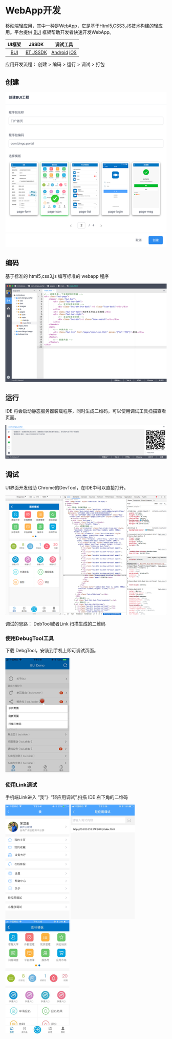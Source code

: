 # WebApp开发

移动端轻应用，其中一种是WebApp，它是基于Html5,CSS3,JS技术构建的轻应用。平台提供 [BUI](http://www.easybui.com/) 框架帮助开发者快速开发WebApp。

| UI框架 | JSSDK | 调试工具 | 
| :----: |:----:|:----:|
| [BUI](http://www.easybui.com/) | [BT JSSDK](http://dev.bingocc.com/btapi/v1.0.0/index.html) | [Android](http://pan.bingosoft.net:81/drive/share/open_sharepage/6a65e80a-9677-48ff-9762-866a06f566a4:bingo) [iOS](http://pan.bingosoft.net:81/drive/share/open_sharepage/e3cb6eec-0629-417c-9b3f-efd787c5d940:bingo) |

应用开发流程： 创建 >  编码 > 运行 > 调试 > 打包

## 创建

<img src="./assets/12_buiapp.png" style="width:600px;" />

## 编码

基于标准的 html5,css3,js 编写标准的 webapp 程序

![](assets/12_buiappcode.png)

## 运行

IDE 将会启动静态服务器装载程序，同时生成二维码，可以使用调试工具扫描查看页面。

![](assets/12_buiapprun.png)

## 调试

UI界面开发借助 Chrome的DevTool，在IDE中可以直接打开。

![](assets/12_buiappinspector.png)

调试的思路： DebTool或者Link 扫描生成的二维码

### 使用DebugTool工具

下载 DebgTool，安装到手机上即可调试页面。

<img src="./assets/debugtool.jpeg" style="width:200px;" />

### 使用Link调试

手机端Link进入 “我”》“轻应用调试”,扫描 IDE 右下角的二维码

<img src="./assets/linkdebug00.png" style="width:200px;" />
<img src="./assets/linkdebug03.jpeg" style="width:200px;" />
<img src="./assets/linkdebug04.jpeg" style="width:200px;" />
